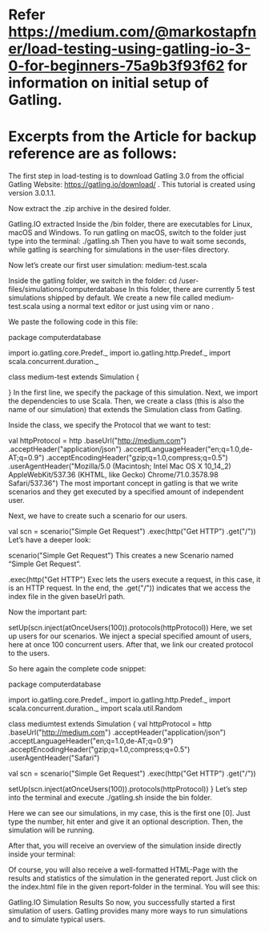 # Refer https://medium.com/@markostapfner/load-testing-using-gatling-io-3-0-for-beginners-75a9b3f93f62 for information on initial setup of Gatling.



# Excerpts from the Article for backup reference are as follows:

The first step in load-testing is to download Gatling 3.0 from the official Gatling Website: https://gatling.io/download/ . This tutorial is created using version 3.0.1.1.

Now extract the .zip archive in the desired folder.


Gatling.IO extracted
Inside the /bin folder, there are executables for Linux, macOS and Windows. To run gatling on macOS, switch to the folder just type into the terminal: ./gatling.sh Then you have to wait some seconds, while gatling is searching for simulations in the user-files directory.

Now let’s create our first user simulation: medium-test.scala

Inside the gatling folder, we switch in the folder: cd /user-files/simulations/computerdatabase In this folder, there are currently 5 test simulations shipped by default. We create a new file called medium-test.scala using a normal text editor or just using vim or nano .

We paste the following code in this file:

package computerdatabase

import io.gatling.core.Predef._
import io.gatling.http.Predef._
import scala.concurrent.duration._

class medium-test extends Simulation {

}
In the first line, we specify the package of this simulation. Next, we import the dependencies to use Scala. Then, we create a class (this is also the name of our simulation) that extends the Simulation class from Gatling.

Inside the class, we specify the Protocol that we want to test:

val httpProtocol = http
.baseUrl("http://medium.com")
.acceptHeader("application/json")
.acceptLanguageHeader("en;q=1.0,de-AT;q=0.9")
.acceptEncodingHeader("gzip;q=1.0,compress;q=0.5")
.userAgentHeader("Mozilla/5.0 (Macintosh; Intel Mac OS X 10_14_2) AppleWebKit/537.36 (KHTML, like Gecko) Chrome/71.0.3578.98 Safari/537.36")
The most important concept in gatling is that we write scenarios and they get executed by a specified amount of independent user.

Next, we have to create such a scenario for our users.

val scn = scenario("Simple Get Request")
.exec(http("Get HTTP")
.get("/"))
Let’s have a deeper look:

scenario("Simple Get Request")
This creates a new Scenario named “Simple Get Request”.

.exec(http("Get HTTP")
Exec lets the users execute a request, in this case, it is an HTTP request. In the end, the .get("/")) indicates that we access the index file in the given baseUrl path.

Now the important part:

setUp(scn.inject(atOnceUsers(100)).protocols(httpProtocol))
Here, we set up users for our scenarios. We inject a special specified amount of users, here at once 100 concurrent users. After that, we link our created protocol to the users.

So here again the complete code snippet:

package computerdatabase

import io.gatling.core.Predef._
import io.gatling.http.Predef._
import scala.concurrent.duration._
import scala.util.Random

class mediumtest extends Simulation {
val httpProtocol = http
.baseUrl("http://medium.com")
.acceptHeader("application/json")
.acceptLanguageHeader("en;q=1.0,de-AT;q=0.9")
.acceptEncodingHeader("gzip;q=1.0,compress;q=0.5")
.userAgentHeader("Safari")

val scn = scenario("Simple Get Request")
.exec(http("Get HTTP")
.get("/"))

setUp(scn.inject(atOnceUsers(100)).protocols(httpProtocol))
}
Let’s step into the terminal and execute ./gatling.sh inside the bin folder.


Here we can see our simulations, in my case, this is the first one [0]. Just type the number, hit enter and give it an optional description. Then, the simulation will be running.

After that, you will receive an overview of the simulation inside directly inside your terminal:


Of course, you will also receive a well-formatted HTML-Page with the results and statistics of the simulation in the generated report. Just click on the index.html file in the given report-folder in the terminal. You will see this:


Gatling.IO Simulation Results
So now, you successfully started a first simulation of users. Gatling provides many more ways to run simulations and to simulate typical users.